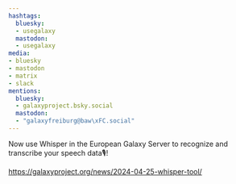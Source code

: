 ```yaml
---
hashtags:
  bluesky:
  - usegalaxy
  mastodon:
  - usegalaxy
media:
- bluesky
- mastodon
- matrix
- slack
mentions:
  bluesky:
  - galaxyproject.bsky.social
  mastodon:
  - "galaxyfreiburg@baw\xFC.social"
---
```

Now use Whisper in the European Galaxy Server to recognize and transcribe your speech data🎙️!

https://galaxyproject.org/news/2024-04-25-whisper-tool/